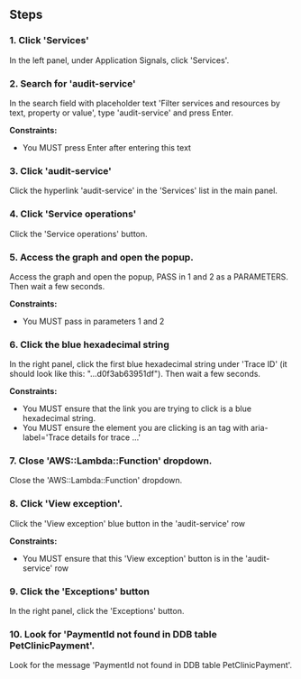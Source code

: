 ## Steps

### 1. Click 'Services'

In the left panel, under Application Signals, click 'Services'.

### 2. Search for 'audit-service'

In the search field with placeholder text 'Filter services and resources by text, property or value', type 'audit-service' and press Enter.

**Constraints:**
- You MUST press Enter after entering this text

### 3. Click 'audit-service'

Click the hyperlink 'audit-service' in the 'Services' list in the main panel.

### 4. Click 'Service operations'

Click the 'Service operations' button.

### 5. Access the graph and open the popup.

Access the graph and open the popup, PASS in 1 and 2 as a PARAMETERS. Then wait a few seconds.

**Constraints:**
- You MUST pass in parameters 1 and 2

### 6. Click the blue hexadecimal string

In the right panel, click the first blue hexadecimal string under 'Trace ID' (it should look like this: "...d0f3ab63951df"). Then wait a few seconds.

**Constraints:**
- You MUST ensure that the link you are trying to click is a blue hexadecimal string.
- You MUST ensure the element you are clicking is an <a> tag with aria-label='Trace details for trace ...'

### 7. Close 'AWS::Lambda::Function' dropdown.

Close the 'AWS::Lambda::Function' dropdown.

### 8. Click 'View exception'.

Click the 'View exception' blue button in the 'audit-service' row

**Constraints:**
- You MUST ensure that this 'View exception' button is in the 'audit-service' row

### 9. Click the 'Exceptions' button

In the right panel, click the 'Exceptions' button.

### 10. Look for 'PaymentId not found in DDB table PetClinicPayment'.

Look for the message 'PaymentId not found in DDB table PetClinicPayment'.
